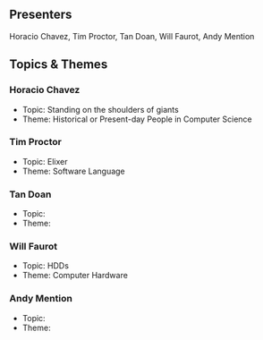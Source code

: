 ## Presenters

Horacio Chavez, Tim Proctor, Tan Doan, Will Faurot, Andy Mention

## Topics & Themes

### Horacio Chavez

* Topic: Standing on the shoulders of giants
* Theme: Historical or Present-day People in Computer Science

### Tim Proctor

* Topic: Elixer
* Theme: Software Language

### Tan Doan

* Topic:
* Theme:

### Will Faurot

* Topic: HDDs
* Theme: Computer Hardware 

### Andy Mention

* Topic:
* Theme:
